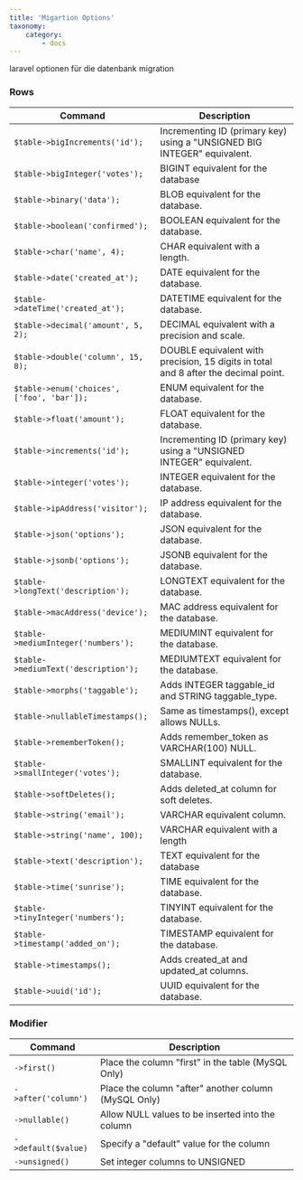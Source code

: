 ```yaml
---
title: 'Migartion Options'
taxonomy:
    category:
        - docs
---
```


laravel optionen für die datenbank migration

### Rows

| Command | Description |
|------|------|
| `$table->bigIncrements('id');` | Incrementing ID (primary key) using a "UNSIGNED BIG INTEGER" equivalent. |
| `$table->bigInteger('votes');` | BIGINT equivalent for the database |
| `$table->binary('data');` | BLOB equivalent for the database. |
| `$table->boolean('confirmed'); ` | BOOLEAN equivalent for the database. |
| `$table->char('name', 4); ` | CHAR equivalent with a length. |
| `$table->date('created_at');` | DATE equivalent for the database. |
| `$table->dateTime('created_at');` | DATETIME equivalent for the database. |
| `$table->decimal('amount', 5, 2);` | DECIMAL equivalent with a precision and scale. |
| `$table->double('column', 15, 8);` | DOUBLE equivalent with precision, 15 digits in total and 8 after the decimal point. |
| `$table->enum('choices', ['foo', 'bar']);` | ENUM equivalent for the database. |
| `$table->float('amount');` | FLOAT equivalent for the database. |
| `$table->increments('id');` | Incrementing ID (primary key) using a "UNSIGNED INTEGER" equivalent. |
| `$table->integer('votes');` | INTEGER equivalent for the database. |
| `$table->ipAddress('visitor'); 	` | IP address equivalent for the database. |
| `$table->json('options');` | JSON equivalent for the database. |
| `$table->jsonb('options');` | JSONB equivalent for the database. |
| `$table->longText('description');` | LONGTEXT equivalent for the database. |
| `$table->macAddress('device');` | MAC address equivalent for the database. |
| `$table->mediumInteger('numbers');` | MEDIUMINT equivalent for the database. |
| `$table->mediumText('description'); ` | MEDIUMTEXT equivalent for the database. |
| `$table->morphs('taggable'); ` | Adds INTEGER taggable_id and STRING taggable_type. |
| `$table->nullableTimestamps();` | Same as timestamps(), except allows NULLs. |
| `$table->rememberToken();` | Adds remember_token as VARCHAR(100) NULL. |
| `$table->smallInteger('votes');` | SMALLINT equivalent for the database. |	
| `$table->softDeletes();` | Adds deleted_at column for soft deletes. |
| `$table->string('email');` | VARCHAR equivalent column. |
| `$table->string('name', 100);` | VARCHAR equivalent with a length |
| `$table->text('description');` | TEXT equivalent for the database |
| `$table->time('sunrise');` | TIME equivalent for the database. |
| `$table->tinyInteger('numbers');` | TINYINT equivalent for the database. |
| `$table->timestamp('added_on'); ` | TIMESTAMP equivalent for the database. |
| `$table->timestamps();` | Adds created_at and updated_at columns. |
| `$table->uuid('id');` | UUID equivalent for the database. | 	


### Modifier

| Command | Description |
|------|------|
| `->first()` | Place the column "first" in the table (MySQL Only) |
| `->after('column')` | Place the column "after" another column (MySQL Only) |
| `->nullable()` | Allow NULL values to be inserted into the column |
| `->default($value)` | Specify a "default" value for the column |
| `->unsigned()` | Set integer columns to UNSIGNED |

